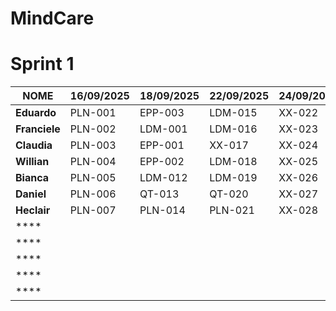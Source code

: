 # MindCare 


# Sprint 1

| **NOME**   | **16/09/2025** | **18/09/2025** | **22/09/2025** | **24/09/2025** | **26/09/2025** | **30/09/2025** | **02/10/2025** |
|-----------|---------------|---------------|---------------|---------------|---------------|---------------|---------------|
| **Eduardo**   | PLN-001 | EPP-003 | LDM-015 | XX-022 | XX-029 | XX-036 | XX-043 |
| **Franciele**    | PLN-002 | LDM-001 | LDM-016 | XX-023 | XX-030 | XX-037 | XX-044 |
| **Claudia**    | PLN-003 | EPP-001 | XX-017 | XX-024 | XX-031 | XX-038 | XX-045 |
| **Willian** | PLN-004 | EPP-002 | LDM-018 | XX-025 | XX-032 | XX-039 | XX-046 |
| **Bianca**   | PLN-005 | LDM-012 | LDM-019 | XX-026 | XX-033 | XX-040 | XX-047 |
| **Daniel**   | PLN-006 | QT-013 | QT-020 | XX-027 | XX-034 | XX-041 | XX-048 |
| **Heclair**   | PLN-007 | PLN-014 | PLN-021 | XX-028 | XX-035 | XX-042 | XX-049 |
| ****   |  |  |  |  |  |  |  |
| ****   |  |  |  |  |  |  |  |
| ****   |  |  |  |  |  |  |  |
| ****   |  |  |  |  |  |  |  |
| ****   |  |  |  |  |  |  |  |
